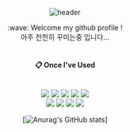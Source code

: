 <!--
**siho-song/siho-song** is a ✨ _special_ ✨ repository because its `README.md` (this file) appears on your GitHub profile.

Here are some ideas to get you started:

- 🔭 I’m currently working on ...
- 🌱 I’m currently learning ...
- 👯 I’m looking to collaborate on ...
- 🤔 I’m looking for help with ...
- 💬 Ask me about ...
- 📫 How to reach me: ...
- 😄 Pronouns: ...
- ⚡ Fun fact: ...
-->

<div align="center">
  
  ![header](https://capsule-render.vercel.app/api?type=cylinder&color=timeAuto&text=Hi%20there,I'm%20show&fontSize=40)

</div>


<div align="center">
  :wave: Welcome my github profile !<br/>
  아주 천천히 꾸미는중 입니다...
   <br/>
   <br/>
  
  ####  :clipboard: Once I've Used 
  <br/>
  <img src="https://img.shields.io/badge/JAVA-007396?style=for-the-badge&logo=Java&logoColor=white">
  <img src="https://img.shields.io/badge/Spring-6DB33F?style=for-the-badge&logo=Spring&logoColor=white">
  <img src="https://img.shields.io/badge/MySQL-4479A1?style=for-the-badge&logo=MySQL&logoColor=white">
  <img src="https://img.shields.io/badge/aws-232F3E?style=for-the-badge&logo=Amazon aws&logoColor=white">
  <img src="https://img.shields.io/badge/github-181717?style=for-the-badge&logo=github&logoColor=white"><br>
  <img src="https://img.shields.io/badge/linux-FCC624?style=for-the-badge&logo=linux&logoColor=black">
  <img src="https://img.shields.io/badge/docker-007396?style=for-the-badge&logo=linux&logoColor=white">
  <img src="https://img.shields.io/badge/kafka-4479A1?style=for-the-badge&logo=linux&logoColor=white">
  <img src="https://img.shields.io/badge/spark-1572B6?style=for-the-badge&logo=linux&logoColor=white">
  
  <br/>
  
  [![Anurag's GitHub stats](https://github-readme-stats.vercel.app/api?username=siho-song&show_icons=true&theme=dracula)]
</div>
